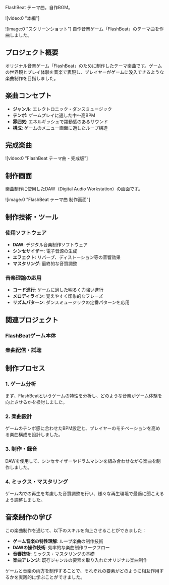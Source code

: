 FlashBeat テーマ曲。自作BGM。

![video:0 "本編"]

![image:0 "スクリーンショット"]
自作音楽ゲーム「FlashBeat」のテーマ曲を作曲しました。

## プロジェクト概要

オリジナル音楽ゲーム「FlashBeat」のために制作したテーマ楽曲です。ゲームの世界観とプレイ体験を音楽で表現し、プレイヤーがゲームに没入できるような楽曲制作を目指しました。

## 楽曲コンセプト

- **ジャンル**: エレクトロニック・ダンスミュージック
- **テンポ**: ゲームプレイに適した中〜高BPM
- **雰囲気**: エネルギッシュで躍動感のあるサウンド
- **構成**: ゲームのメニュー画面に適したループ構造

## 完成楽曲

![video:0 "FlashBeat テーマ曲 - 完成版"]

## 制作画面

楽曲制作に使用したDAW（Digital Audio Workstation）の画面です。

![image:0 "FlashBeat テーマ曲 制作画面"]

## 制作技術・ツール

### 使用ソフトウェア

- **DAW**: デジタル音楽制作ソフトウェア
- **シンセサイザー**: 電子音源の生成
- **エフェクト**: リバーブ、ディストーション等の音響効果
- **マスタリング**: 最終的な音質調整

### 音楽理論の応用

- **コード進行**: ゲームに適した明るく力強い進行
- **メロディライン**: 覚えやすく印象的なフレーズ
- **リズムパターン**: ダンスミュージックの定番パターンを応用

## 関連プロジェクト

### FlashBeatゲーム本体

<!-- リンクが利用できません: FlashBeat ゲーム紹介ページ -->

### 楽曲配信・試聴

<!-- リンクが利用できません: 楽曲配信プラットフォーム -->

## 制作プロセス

### 1. ゲーム分析

まず、FlashBeatというゲームの特性を分析し、どのような音楽がゲーム体験を向上させるかを検討しました。

### 2. 楽曲設計

ゲームのテンポ感に合わせたBPM設定と、プレイヤーのモチベーションを高める楽曲構成を設計しました。

### 3. 制作・録音

DAWを使用して、シンセサイザーやドラムマシンを組み合わせながら楽曲を制作しました。

### 4. ミックス・マスタリング

ゲーム内での再生を考慮した音質調整を行い、様々な再生環境で最適に聞こえるよう調整しました。

## 音楽制作の学び

この楽曲制作を通じて、以下のスキルを向上させることができました：

- **ゲーム音楽の特性理解**: ループ楽曲の制作技術
- **DAWの操作技術**: 効率的な楽曲制作ワークフロー
- **音響技術**: ミックス・マスタリングの基礎
- **楽曲アレンジ**: 既存ジャンルの要素を取り入れたオリジナル楽曲制作

ゲームと音楽の両方を制作することで、それぞれの要素がどのように相互作用するかを実践的に学ぶことができました。
